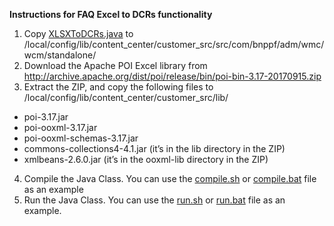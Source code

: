 **Instructions for FAQ Excel to DCRs functionality**

1.	Copy [XLSXToDCRs.java](src/com/bnppf/adm/wmc/wcm/standalone/XLSXToDCRs.java) to <iw-home>/local/config/lib/content_center/customer_src/src/com/bnppf/adm/wmc/wcm/standalone/
2.	Download the Apache POI Excel library from http://archive.apache.org/dist/poi/release/bin/poi-bin-3.17-20170915.zip 
3.	Extract the ZIP, and copy the following files to <iw-home>/local/config/lib/content_center/customer_src/lib/ 
  * poi-3.17.jar
  * poi-ooxml-3.17.jar
  * poi-ooxml-schemas-3.17.jar
  * commons-collections4-4.1.jar (it’s in the lib directory in the ZIP)
  * xmlbeans-2.6.0.jar (it’s in the ooxml-lib directory in the ZIP)
4.	Compile the Java Class. You can use the [compile.sh](compile.sh) or [compile.bat](compile.bat) file as an example
5.	Run the Java Class. You can use the [run.sh](run.sh) or [run.bat](run.bat) file as an example.
